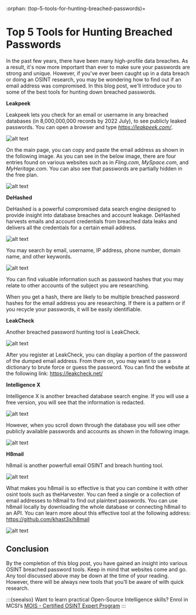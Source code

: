 :orphan:
(top-5-tools-for-hunting-breached-passwords)=

# Top 5 Tools for Hunting Breached Passwords

In the past few years, there have been many high-profile data breaches. As a result, it's now more important than ever to make sure your passwords are strong and unique. However, if you've ever been caught up in a data breach or doing an OSINT research, you may be wondering how to find out if an email address was compromised. In this blog post, we'll introduce you to some of the best tools for hunting down breached passwords.

**Leakpeek**

Leakpeek lets you check for an email or username in any breached databases (in 8,000,000,000 records by 2022 July), to see publicly leaked passwords. You can open a browser and type *https://leakpeek.com/*.

![alt text](images/password-hunting-tools-03.png)

On the main page, you can copy and paste the email address as shown in the following image. As you can see in the below image, there are four entries found on various websites such as in _Fling.com_, _MySpace.com_, and _MyHeritage.com_. You can also see that passwords are partially hidden in the free plan.

![alt text](images/password-hunting-tools-11.png)

**DeHashed**

DeHashed is a powerful compromised data search engine designed to provide insight into database breaches and account leakage. DeHashed harvests emails and account credentials from breached data leaks and delivers all the credentials for a certain email address.

![alt text](images/password-hunting-tools-06.png)

You may search by email, username, IP address, phone number, domain name, and other keywords.

![alt text](images/password-hunting-tools-05.png)

You can find valuable information such as password hashes that you may relate to other accounts of the subject you are researching.

When you get a hash, there are likely to be multiple breached password hashes for the email address you are researching. If there is a pattern or if you recycle your passwords, it will be easily identifiable.

**LeakCheck**

Another breached password hunting tool is LeakCheck.

![alt text](images/password-hunting-tools-04.png)

After you register at LeakCheck, you can display a portion of the password of the dumped email address. From there on, you may want to use a dictionary to brute force or guess the password. You can find the website at the following link: https://leakcheck.net/

**Intelligence X**

Intelligence X is another breached database search engine. If you will use a free version, you will see that the information is redacted.

![alt text](images/password-hunting-tools-09.png)

However, when you scroll down through the database you will see other publicly available passwords and accounts as shown in the following image.

![alt text](images/password-hunting-tools-08.png)

**H8mail**

h8mail is another powerfull email OSINT and breach hunting tool.

![alt text](images/password-hunting-tools-11.png)

What makes you h8mail is so effective is that you can combine it with other osint tools such as theHarvester. You can feed a single or a collection of email addresses to h8mail to find out plaintext passwords. You can use h8mail locally by downloading the whole database or connecting h8mail to an API. You can learn more about this effective tool at the following address: https://github.com/khast3x/h8mail

![alt text](images/password-hunting-tools-10.png)

## Conclusion

By the completion of this blog post, you have gained an insight into various OSINT breached password tools. Keep in mind that websites come and go. Any tool discussed above may be down at the time of your reading. However, there will be always new tools that you’ll be aware of with quick research.

:::{seealso}
Want to learn practical Open-Source Intelligence skills? Enrol in MCSI’s [MOIS - Certified OSINT Expert Program](https://www.mosse-institute.com/certifications/mois-certified-osint-expert.html)
:::
